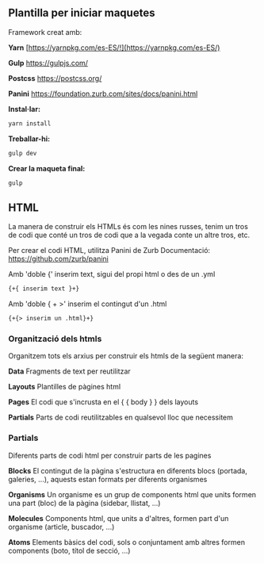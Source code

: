 ## Plantilla per iniciar maquetes

Framework creat amb:

**Yarn**
[https://yarnpkg.com/es-ES/!](https://yarnpkg.com/es-ES/)

**Gulp**
https://gulpjs.com/

**Postcss**
https://postcss.org/

**Panini**
https://foundation.zurb.com/sites/docs/panini.html

**Instal·lar:**
```markdown
yarn install
```

**Treballar-hi:**
```markdown
gulp dev
```

**Crear la maqueta final:**
```markdown
gulp
```

## HTML

La manera de construir els HTMLs és com les nines russes, tenim un tros de codi que conté un tros de codi que a la vegada conte un altre tros, etc.

Per crear el codi HTML, utilitza Panini de Zurb
Documentació: https://github.com/zurb/panini

Amb 'doble {' inserim text, sigui del propi html o des de un .yml
```html
{+{ inserim text }+}
```

Amb 'doble { + >' inserim el contingut d'un .html
```html
{+{> inserim un .html}+}
```

### Organització dels htmls

Organitzem tots els arxius per construir els htmls de la següent manera:

**Data**
Fragments de text per reutilitzar

**Layouts**
Plantilles de pàgines html

**Pages**
El codi que s'incrusta en el { { body } } dels layouts

**Partials**
Parts de codi reutilitzables en qualsevol lloc que necessitem 

### Partials

Diferents parts de codi html per construir parts de les pagines

**Blocks**
El contingut de la pàgina s'estructura en diferents blocs (portada, galeries, ...), aquests estan formats per diferents organismes

**Organisms**
Un organisme es un grup de components html que units formen una part (bloc) de la pàgina (sidebar, llistat, ...)

**Molecules**
Components html, que units a d'altres, formen part d'un organisme (article, buscador, ...)

**Atoms**
Elements bàsics del codi, sols o conjuntament amb altres formen components (boto, títol de secció, ...)

